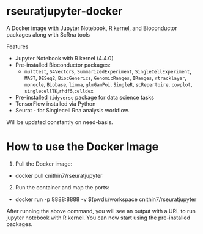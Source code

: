 # rseuratjupyter-docker
A Docker image with Jupyter Notebook, R kernel, and Bioconductor packages along with ScRna tools 


Features

- Jupyter Notebook with R kernel (4.4.0)
- Pre-installed Bioconductor packages:
  - `multtest`, `S4Vectors`, `SummarizedExperiment`, `SingleCellExperiment`, `MAST`, `DESeq2`, `BiocGenerics`, `GenomicRanges`, `IRanges`, `rtracklayer`, `monocle`, `Biobase`, `limma`, `glmGamPoi`, `SingleR`, `scRepertoire`, `cowplot`, `singlecellTK`,`rhdf5`,`celldex`
- Pre-installed `tidyverse` package for data science tasks
- TensorFlow installed via Python
- Seurat - for Singlecell Rna analysis workflow.


Will be updated constantly on need-basis.

# How to use the Docker Image

1. Pull the Docker image:

- docker pull cnithin7/rseuratjupyter

2. Run the container and map the ports:

- docker run -p 8888:8888 -v $(pwd):/workspace cnithin7/rseuratjupyter

After running the above command, you will see an output with a URL to run jupyter notebook with R kernel. You can now start using the pre-installed packages.



